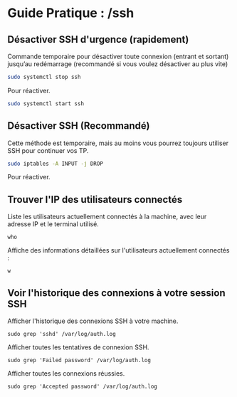 <link rel="stylesheet" type="text/css" href="/assets/css/red-theme.css">

# Guide Pratique : /ssh
## Désactiver SSH d'urgence (rapidement)

Commande temporaire pour désactiver toute connexion (entrant et sortant) jusqu’au redémarrage (recommandé si vous voulez désactiver au plus vite)

```bash
sudo systemctl stop ssh
```
Pour réactiver.
```bash
sudo systemctl start ssh
```

## Désactiver SSH (Recommandé)

Cette méthode est temporaire, mais au moins vous pourrez toujours utiliser SSH pour continuer vos TP.
```bash
sudo iptables -A INPUT -j DROP
```
Pour réactiver.



## Trouver l'IP des utilisateurs connectés 

Liste les utilisateurs actuellement connectés à la machine, avec leur adresse IP et le terminal utilisé.

```
who
```

Affiche des informations détaillées sur l'utilisateurs actuellement connectés :

```
w
```

## Voir l'historique des connexions à votre session SSH

Afficher l'historique des connexions SSH à votre machine.

```
sudo grep 'sshd' /var/log/auth.log
```

Afficher toutes les tentatives de connexion SSH.

```
sudo grep 'Failed password' /var/log/auth.log
```

Afficher toutes les connexions réussies.

```
sudo grep 'Accepted password' /var/log/auth.log
```

